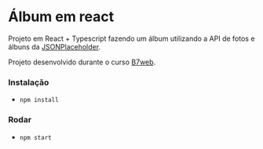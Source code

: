 # Álbum em react

Projeto em React + Typescript fazendo um álbum utilizando a API de fotos e álbuns da [JSONPlaceholder](https://jsonplaceholder.typicode.com/).

Projeto desenvolvido durante o curso [B7web](https://b7web.com.br).

### Instalação
- `npm install`

### Rodar
- `npm start `
